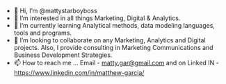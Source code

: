 - 👋 Hi, I’m @mattystarboyboss
- 👀 I’m interested in all things Marketing, Digital & Analytics.
- 🌱 I’m currently learning Analytical methods, data modeling languages, tools and programs.
- 💞️ I’m looking to collaborate on any Marketing, Analytics and Digital projects. Also, I provide consulting in Marketing Communications and Business Development Strategies. 
- 📫 How to reach me ... Email - matty.gar@gmail.com and on Linked IN - https://www.linkedin.com/in/matthew-garcia/ 

<!---
mattystarboyboss/mattystarboyboss is a ✨ special ✨ repository because its `README.md` (this file) appears on your GitHub profile.
You can click the Preview link to take a look at your changes.
--->

